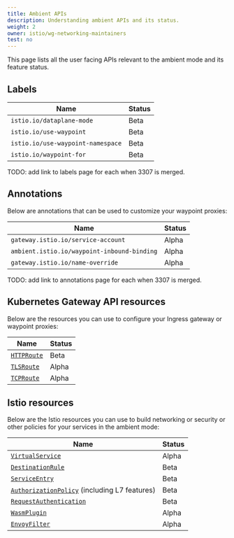 ```yaml
---
title: Ambient APIs
description: Understanding ambient APIs and its status.
weight: 2
owner: istio/wg-networking-maintainers
test: no
---
```


This page lists all the user facing APIs relevant to the ambient mode and its feature status.

## Labels

| Name | Status |
| ------------------------------- | -------------------------- |
| `istio.io/dataplane-mode` | Beta |
| `istio.io/use-waypoint` | Beta |
| `istio.io/use-waypoint-namespace` | Beta |
| `istio.io/waypoint-for` | Beta |

TODO: add link to labels page for each when 3307 is merged.

## Annotations

Below are annotations that can be used to customize your waypoint proxies:

| Name | Status |
| ------------------------------- | -------------------------- |
| `gateway.istio.io/service-account` | Alpha |
| `ambient.istio.io/waypoint-inbound-binding` | Alpha |
| `gateway.istio.io/name-override` | Alpha |

TODO: add link to annotations page for each when 3307 is merged.

## Kubernetes Gateway API resources

Below are the resources you can use to configure your Ingress gateway or waypoint proxies:

|  Name  | Status |
| --- | --- |
| [`HTTPRoute`](https://gateway-api.sigs.k8s.io/guides/http-routing/) | Beta |
| [`TLSRoute`](https://gateway-api.sigs.k8s.io/guides/tls) | Alpha |
| [`TCPRoute`](https://gateway-api.sigs.k8s.io/guides/tcp/) | Alpha |

## Istio resources

Below are the Istio resources you can use to build networking or security or other policies for your services in the ambient mode:

|  Name  | Status |
| --- | --- |
| [`VirtualService`](https://gateway-api.sigs.k8s.io/guides/http-routing/) | Alpha |
| [`DestinationRule`](https://gateway-api.sigs.k8s.io/guides/tls) | Beta |
| [`ServiceEntry`](https://gateway-api.sigs.k8s.io/guides/tcp/) | Beta |
| [`AuthorizationPolicy`](/docs/reference/config/security/authorization-policy/) (including L7 features) | Beta |
| [`RequestAuthentication`](/docs/reference/config/security/request_authentication/) | Beta |
| [`WasmPlugin`](/docs/reference/config/proxy_extensions/wasm-plugin/) | Alpha |
| [`EnvoyFilter`](/docs/reference/config/networking/envoy-filter/) | Alpha |
